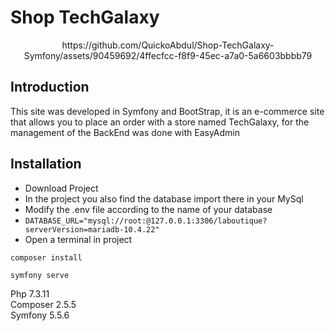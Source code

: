 # Shop TechGalaxy

<p align="center">
  https://github.com/QuickoAbdul/Shop-TechGalaxy-Symfony/assets/90459692/4ffecfcc-f8f9-45ec-a7a0-5a6603bbbb79
</p>

## Introduction
This site was developed in Symfony and BootStrap, it is an e-commerce site that allows you to place an order with a store named TechGalaxy, for the management of the BackEnd was done with EasyAdmin

## Installation
* Download Project
* In the project you also find the database import there in your MySql
* Modify the .env file according to the name of your database
* `DATABASE_URL="mysql://root:@127.0.0.1:3306/laboutique?serverVersion=mariadb-10.4.22"`
* Open a terminal in project

`composer install`  

`symfony serve`  

Php 7.3.11  
Composer 2.5.5  
Symfony 5.5.6  



